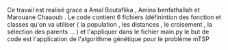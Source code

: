 Ce travail est realisé grace a Amal Boutaflika , Amina benfathallah et Marouane Chaaoub .
Le code contient 6 fichiers (définintion des fonction et classes qu'on va utiliser ( la population , les distances , le croisement , la sélection des parents ... ) et l'appliquer dans le fichier main.py
le but de code est l'application de l'algorithme génétique pour le problème mTSP
